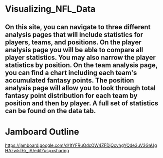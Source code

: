 # Visualizing_NFL_Data

## On this site, you can navigate to three different analysis pages that will include statistics for players, teams, and positions. On the player analysis page you will be able to compare all player statistics. You may also narrow the player statistics by position. On the team analysis page, you can find a chart including each team's accumulated fantasy points. The position analysis page will allow you to look through total fantasy point distribution for each team by position and then by player. A full set of statistics can be found on the data tab.



# Jamboard Outline
https://jamboard.google.com/d/1tYFRuQdcOW4ZFDjQcvhgYQde3uV3GaUgHAzw5T6r_iA/edit?usp=sharing
